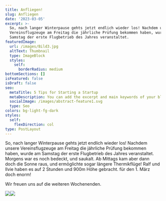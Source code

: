 ```yaml
---
title: Anfliegen!
slug: Anfliegen
date: '2023-03-05'
excerpt: >-
  So, nach langer Winterpause gehts jetzt endlich wieder los! Nachdem unsere
  Vereinsflugzeuge am Freitag die jährliche Prüfung bekommen haben, wurde am
  Samstag der erste Flugbetrieb des Jahres veranstaltet. 
featuredImage:
  url: /images/Bild3.jpg
  altText: Thumbnail
  type: ImageBlock
  styles:
    self:
      borderRadius: medium
bottomSections: []
isFeatured: false
isDraft: false
seo:
  metaTitle: 5 Tips for Starting a Startup
  metaDescription: You can add the excerpt and main keywords of your blog post here.
  socialImage: /images/abstract-feature1.svg
  type: Seo
colors: bg-light-fg-dark
styles:
  self:
    flexDirection: col
type: PostLayout
---
```

So, nach langer Winterpause gehts jetzt endlich wieder los! Nachdem unsere Vereinsflugzeuge am Freitag die jährliche Prüfung bekommen haben, wurde am Samstag der erste Flugbetrieb des Jahres veranstaltet. Morgens war es noch bedeckt, und saukalt. Ab Mittags kam aber dann doch die Sonne raus, und ermöglichte sogar längere Thermikflüge! Ralf und Ilvie haben es auf 2 Stunden und 900m Höhe gebracht. für den 1. März doch enorm!

Wir freuen uns auf die weiteren Wochenenden.

![](https://www.fliegerclub-sbk.de/wp-content/uploads/2025/03/anfliegen_1-300x125.jpeg)![](https://www.fliegerclub-sbk.de/wp-content/uploads/2025/03/anfliegen_2-300x262.jpeg)
